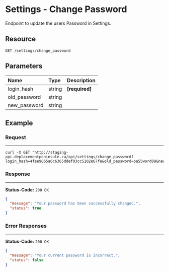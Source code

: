 # Settings - Change Password

Endpoint to update the users Password in Settings.

## Resource

```
GET /settings/change_password
```

## Parameters


Name              	| Type   	| Description
:------------------|:----------	|:--------------------
login_hash			|string		|**[required]** <user hash key>
old_password  |string|
new_password |string|


## Example

### Request
***

```curl
curl -X GET "http://staging-api.deplacementpeninsule.ca/api/settings/change_password?login_hash=4fee9065a6c6365ddef03cc5102e67fe&old_password=pa55word09&new_password=pa55word09"
```

### Response
***

**Status-Code:** ```200 OK```

```json
{
  "message": "Your password has been successfully changed.",
  "status": true
}
```


### Error Responses
***

**Status-Code:** ```200 OK```


```json
{
  "message": "Your current password is incorrect.",
  "status": false
}
```
